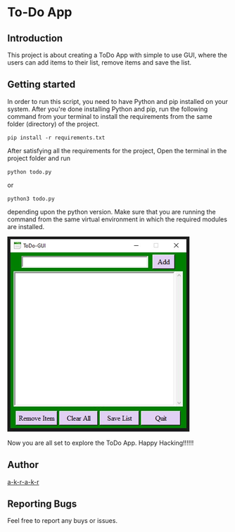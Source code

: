 # To-Do App


## Introduction
This project is about creating a ToDo App with simple to use GUI, where the users can add items to their list, remove items and save the list.



## Getting started
In order to run this script, you need to have Python and pip installed on your system. After you're done installing Python and pip, run the following command from your terminal to install the requirements from the same folder (directory) of the project.
```
pip install -r requirements.txt
```

After satisfying all the requirements for the project, Open the terminal in the project folder and run
```
python todo.py
```
or
```
python3 todo.py
```
depending upon the python version. Make sure that you are running the command from the same virtual environment in which the required modules are installed.


![Illustration pic for ToDo App](image/todo.jpg)

Now you are all set to explore the ToDo App. Happy Hacking!!!!!!


## Author
[a-k-r-a-k-r](https://github.com/a-k-r-a-k-r)


## Reporting Bugs
Feel free to report any buys or issues.
